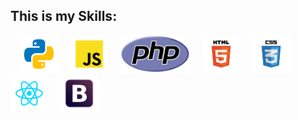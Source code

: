 ## This is my Skills:

<div align="left">
  <img width="12" />
  <img src="https://github.com/abdellahakhal/SVG/blob/main/Python.svg " height="60" alt="python logo"  />
  <img width="12" />
  <img src="https://github.com/abdellahakhal/svg/blob/main/javascript.svg" height="60" alt="javascript logo"  />
  <img width="12" />
  <img src="https://github.com/abdellahakhal/svg/blob/main/php.svg" height="60" alt="php logo"  />
  <img width="12" />
  <img src="https://github.com/abdellahakhal/svg/blob/main/html.svg" height="60" alt="html5 logo"  />
  <img width="12" />
  <img src="https://github.com/abdellahakhal/svg/blob/main/css.svg" height="60" alt="css3 logo"  />
  <img width="12" />
  <img src="https://github.com/abdellahakhal/svg/blob/main/react.svg" height="60" alt="react logo"  />
  <img width="12" />
  <img src="https://github.com/abdellahakhal/svg/blob/main/boostrap.svg" height="60" alt="bootstrap logo"  />
</div>

###
